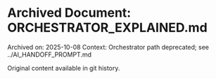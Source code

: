 # Archived Document: ORCHESTRATOR_EXPLAINED.md

Archived on: 2025-10-08
Context: Orchestrator path deprecated; see ../AI_HANDOFF_PROMPT.md

Original content available in git history.

